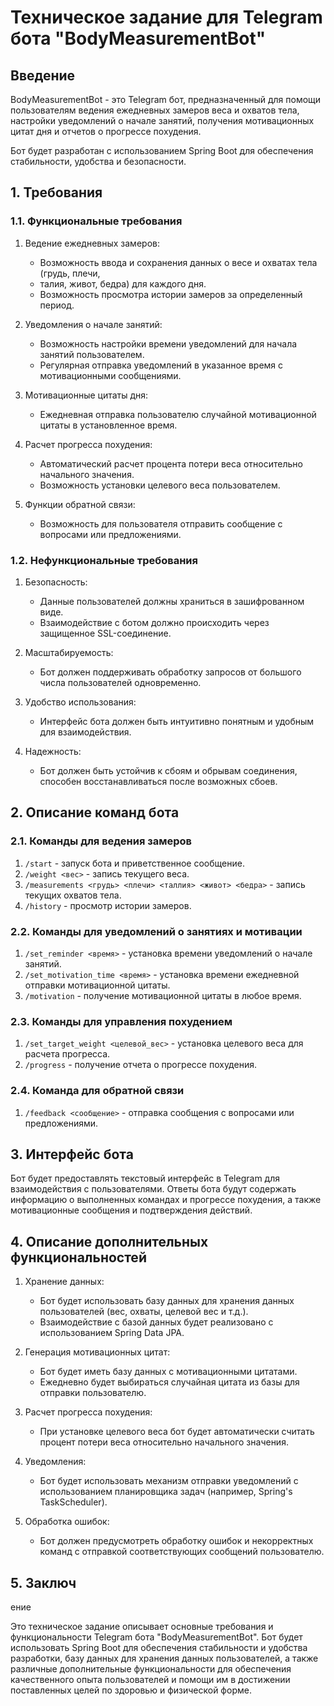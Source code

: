 # Техническое задание для Telegram бота "BodyMeasurementBot"

## Введение
BodyMeasurementBot - это Telegram бот, предназначенный для помощи пользователям 
ведения ежедневных замеров веса и охватов тела, настройки уведомлений о начале 
занятий, получения мотивационных цитат дня и отчетов о прогрессе похудения. 

Бот
будет разработан с использованием Spring Boot для обеспечения стабильности, удобства
и безопасности.

## 1. Требования

### 1.1. Функциональные требования

1. Ведение ежедневных замеров:
    - Возможность ввода и сохранения данных о весе и охватах тела (грудь, плечи, 
    - талия, живот, бедра) для каждого дня.
    - Возможность просмотра истории замеров за определенный период.

2. Уведомления о начале занятий:
    - Возможность настройки времени уведомлений для начала занятий пользователем.
    - Регулярная отправка уведомлений в указанное время с мотивационными сообщениями.

3. Мотивационные цитаты дня:
    - Ежедневная отправка пользователю случайной мотивационной цитаты в установленное время.

4. Расчет прогресса похудения:
    - Автоматический расчет процента потери веса относительно начального значения.
    - Возможность установки целевого веса пользователем.

5. Функции обратной связи:
    - Возможность для пользователя отправить сообщение с вопросами или предложениями.

### 1.2. Нефункциональные требования

1. Безопасность:
    - Данные пользователей должны храниться в зашифрованном виде.
    - Взаимодействие с ботом должно происходить через защищенное SSL-соединение.

2. Масштабируемость:
    - Бот должен поддерживать обработку запросов от большого числа пользователей одновременно.

3. Удобство использования:
    - Интерфейс бота должен быть интуитивно понятным и удобным для взаимодействия.

4. Надежность:
    - Бот должен быть устойчив к сбоям и обрывам соединения, способен восстанавливаться после возможных сбоев.

## 2. Описание команд бота

### 2.1. Команды для ведения замеров

1. `/start` - запуск бота и приветственное сообщение.
2. `/weight <вес>` - запись текущего веса.
3. `/measurements <грудь> <плечи> <таллия> <живот> <бедра>` - запись текущих охватов тела.
4. `/history` - просмотр истории замеров.

### 2.2. Команды для уведомлений о занятиях и мотивации

1. `/set_reminder <время>` - установка времени уведомлений о начале занятий.
2. `/set_motivation_time <время>` - установка времени ежедневной отправки мотивационной цитаты.
3. `/motivation` - получение мотивационной цитаты в любое время.

### 2.3. Команды для управления похудением

1. `/set_target_weight <целевой_вес>` - установка целевого веса для расчета прогресса.
2. `/progress` - получение отчета о прогрессе похудения.

### 2.4. Команда для обратной связи

1. `/feedback <сообщение>` - отправка сообщения с вопросами или предложениями.

## 3. Интерфейс бота

Бот будет предоставлять текстовый интерфейс в Telegram для взаимодействия с пользователями. Ответы бота будут содержать информацию о выполненных командах и прогрессе похудения, а также мотивационные сообщения и подтверждения действий.

## 4. Описание дополнительных функциональностей

1. Хранение данных:
    - Бот будет использовать базу данных для хранения данных пользователей (вес, охваты, целевой вес и т.д.).
    - Взаимодействие с базой данных будет реализовано с использованием Spring Data JPA.

2. Генерация мотивационных цитат:
    - Бот будет иметь базу данных с мотивационными цитатами.
    - Ежедневно будет выбираться случайная цитата из базы для отправки пользователю.

3. Расчет прогресса похудения:
    - При установке целевого веса бот будет автоматически считать процент потери веса относительно начального значения.

4. Уведомления:
    - Бот будет использовать механизм отправки уведомлений с использованием планировщика задач (например, Spring's TaskScheduler).

5. Обработка ошибок:
    - Бот должен предусмотреть обработку ошибок и некорректных команд с отправкой соответствующих сообщений пользователю.

## 5. Заключ

ение

Это техническое задание описывает основные требования и функциональности Telegram бота "BodyMeasurementBot". Бот будет использовать Spring Boot для обеспечения стабильности и удобства разработки, базу данных для хранения данных пользователей, а также различные дополнительные функциональности для обеспечения качественного опыта пользователей и помощи им в достижении поставленных целей по здоровью и физической форме.